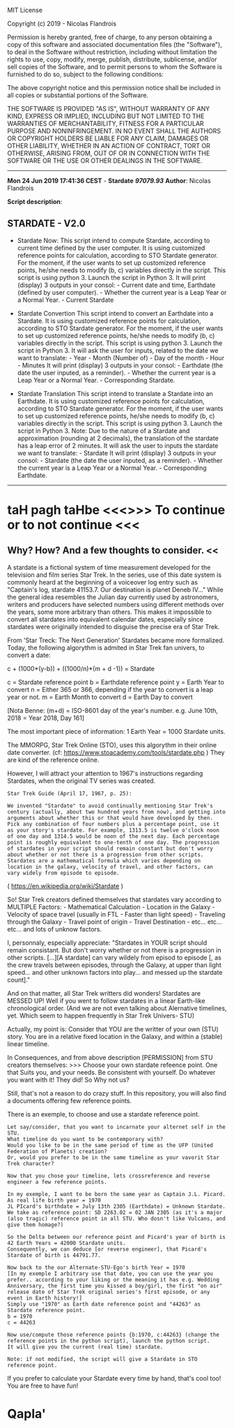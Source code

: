 MIT License

Copyright (c) 2019 - Nicolas Flandrois

Permission is hereby granted, free of charge, to any person obtaining a copy
of this software and associated documentation files (the "Software"), to deal
in the Software without restriction, including without limitation the rights
to use, copy, modify, merge, publish, distribute, sublicense, and/or sell
copies of the Software, and to permit persons to whom the Software is
furnished to do so, subject to the following conditions:

The above copyright notice and this permission notice shall be included in all
copies or substantial portions of the Software.

THE SOFTWARE IS PROVIDED "AS IS", WITHOUT WARRANTY OF ANY KIND, EXPRESS OR
IMPLIED, INCLUDING BUT NOT LIMITED TO THE WARRANTIES OF MERCHANTABILITY,
FITNESS FOR A PARTICULAR PURPOSE AND NONINFRINGEMENT. IN NO EVENT SHALL THE
AUTHORS OR COPYRIGHT HOLDERS BE LIABLE FOR ANY CLAIM, DAMAGES OR OTHER
LIABILITY, WHETHER IN AN ACTION OF CONTRACT, TORT OR OTHERWISE, ARISING FROM,
OUT OF OR IN CONNECTION WITH THE SOFTWARE OR THE USE OR OTHER DEALINGS IN THE
SOFTWARE.

---------------------------------------------------

**Mon 24 Jun 2019 17:41:36 CEST**  - **Stardate** ***97079.93***
**Author**: Nicolas Flandrois

**Script description**:

## STARDATE - V2.0

- Stardate Now:
	This script intend to compute Stardate, according to current time defined by the user computer. It is using customized reference points for calculation, according to STO Stardate generator.
	For the moment, if the user wants to set up customized reference points, he/she needs to modify (b, c) variables directly in the script.
	This script is using python 3. Launch the script in Python 3. It will print (display) 3 outputs in your consol:
		- Current date and time, Earthdate (defined by user computer).
		- Whether the current year is a Leap Year or a Normal Year.
		- Current Stardate

- Stardate Convertion
	This script intend to convert an Earthdate into a Stardate. It is using customized reference points for calculation, according to STO Stardate generator.
	For the moment, if the user wants to set up customized reference points, he/she needs to modify (b, c) variables directly in the script.
	This script is using python 3. Launch the script in Python 3. 
	It will ask the user for inputs, related to the date we want to translate:
		- Year
		- Month (Number of)
		- Day of the month
		- Hour
		- Minutes
	It will print (display) 3 outputs in your consol:
		- Earthdate (the date the user inputed, as a reminder).
		- Whether the current year is a Leap Year or a Normal Year.
		- Corresponding Stardate.

- Stardate Translation
	This script intend to translate a Stardate into an Earthdate. It is using customized reference points for calculation, according to STO Stardate generator.
	For the moment, if the user wants to set up customized reference points, he/she needs to modify (b, c) variables directly in the script.
	This script is using python 3. Launch the script in Python 3. 
	Note: Due to the nature of a Stardate and approximation (rounding at 2 decimals), the translation of the stardate has a leap error of 2 minutes.
	It will ask the user to inputs the stardate we want to translate:
		- Stardate
	It will print (display) 3 outputs in your consol:
		- Stardate (the date the user inputed, as a reminder).
		- Whether the current year is a Leap Year or a Normal Year.
		- Corresponding Earthdate.

---------------------------------------------------
# taH pagh taHbe <<<>>> To continue or to not continue <<<

## Why? How? And a few thoughts to consider. <<

A stardate is a fictional system of time measurement developed for the television and film series Star Trek. In the series, use of this date system is commonly heard at the beginning of a voiceover log entry such as "Captain's log, stardate 41153.7. Our destination is planet Deneb IV..." While the general idea resembles the Julian day currently used by astronomers, writers and producers have selected numbers using different methods over the years, some more arbitrary than others. This makes it impossible to convert all stardates into equivalent calendar dates, especially since stardates were originally intended to disguise the precise era of Star Trek.

From 'Star Treck: The Next Generation' Stardates became more formalized.
Today, the following algorythm is admited in Star Trek fan univers, to convert a date:

c + (1000*(y-b)) + ((1000/n)*(m + d -1)) = Stardate

c = Stardate reference point
b = Earthdate reference point
y = Earth Year to convert
n = Either 365 or 366, depending if the year to convert is a leap year or not.
m = Earth Month to convert
d = Earth Day to convert

[Nota Benne: (m+d) = ISO-8601 day of the year's number. e.g. June 10th, 2018 = Year 2018, Day 161]

The most important piece of information: 1 Earth Year = 1000 Stardate units.

The MMORPG, Star Trek Online (STO), uses this algorythm in their online date converter.
(cf: https://www.stoacademy.com/tools/stardate.php )
They are kind of the reference online.

However, I will attract your attention to 1967's instructions regarding Stardates, when the original TV series was created.

	Star Trek Guide (April 17, 1967, p. 25):

	We invented "Stardate" to avoid continually mentioning Star Trek's century (actually, about two hundred years from now), and getting into arguments about whether this or that would have developed by then. Pick any combination of four numbers plus a percentage point, use it as your story's stardate. For example, 1313.5 is twelve o'clock noon of one day and 1314.5 would be noon of the next day. Each percentage point is roughly equivalent to one-tenth of one day. The progression of stardates in your script should remain constant but don't worry about whether or not there is a progression from other scripts. Stardates are a mathematical formula which varies depending on location in the galaxy, velocity of travel, and other factors, can vary widely from episode to episode.
( https://en.wikipedia.org/wiki/Stardate )

So! Star Trek creators defined themselves that stardates vary according to MULTIPLE Factors:
	- Mathematical Calculation
	- Location in the Galaxy
	- Velocity of space travel (usually in FTL - Faster than light speed)
	- Traveling through the Galaxy
	- Travel point of origin
	- Travel Destination
	- etc... etc... etc... and lots of unknow factors.
	
I, personnaly, especially appreciate:
	"Stardates in YOUR script should remain consistant. But don't worry whether or not there is a progression in other scripts.
	[...][A stardate] can vary wildely from episod to episode [, as the crew travels between episodes, through the Galaxy, at upper than light speed... and other unknown factors into play... and messed up the stardate count]."
	
And on that matter, all Star Trek writters did wonders!
Stardates are MESSED UP! Well if you went to follow stardates in a linear Earth-like chronological order. (And we are not even talking about Alernative timelines, yet. Which seem to happen frequently in Star Trek Univers- STU)

Actually, my point is:
Consider that YOU are the writter of your own (STU) story.
You are in a relative fixed location in the Galaxy, and within a (stable) linear timeline.

In Consequences, and from above description [PERMISSION] from STU creators themselves:
	>>> Choose your own stardate refeence point. One that Suits you, and your needs.
	Be consistent with yourself.
	Do whatever you want with it! They did! So Why not us?

Still, that's not a reason to do crazy stuff.
In this repository, you will also find a documents offering few reference points.

There is an exemple, to choose and use a stardate reference point.

	Let say/consider, that you want to incarnate your alternet self in the STU.
	What timeline do you want to be contemporary with?
	Would you like to be in the same period of time as the UFP (United Federation of Planets) creation?
	Or, would you prefer to be in the same timeline as your vavorit Star Trek character?
	
	Now that you chose your timeline, lets crossreference and reverse engineer a few reference points.
	
	In my exemple, I want to be born the same year as Captain J.L. Picard.
	As real life birth year = 1970
	JL PIcard's birthdate = July 13th 2305 (Earthdate) = Unknown Stardate.
	We take as reference point: SD 2263.02 = 02 JAN 2305 (as it's a major (also tragic) reference point in all STU. Who dosn't like Vulcans, and give them homage?)
	
	So the Delta between our reference point and Picard's year of birth is 42 Earth Years = 42000 Stardate units.
	Consequently, we can deduce [or reverse engineer], that Picard's Stardate of birth is 44791.77.
	
	Now back to the our Alternate-STU-Ego's birth Year = 1970 
	[In my exemple I arbitrary use that date, you can use the year you prefer.. according to your liking or the meaning it has e.g. Wedding Anniversary, the first time you kissed a boy/girl, the first "on air" release date of Star Trek original series's first episode, or any event in Earth history!]
	Simply use "1970" as Earth date reference point and "44263" as Stardate reference point.
	b = 1970
	c = 44263
	
	Now use/compute those reference points {b:1970, c:44263} (change the reference points in the python script), launch the python script.
	It will give you the current (real time) stardate.
	
	Note: if not modified, the script will give a Stardate in STO reference point.
	
If you prefer to calculate your Stardate every time by hand, that's cool too! You are free to have fun!

# Qapla'
